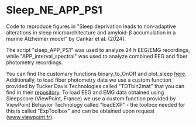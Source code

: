 # Sleep_NE_APP_PS1

Code to reproduce figures in "Sleep deprivation leads to non-adaptive alterations in sleep microarchitecture and amyloid-β accumulation in a murine Alzheimer model" by Cankar et al. (2024).

The script "sleep_APP_PS1" was used to analyze 24 h EEG/EMG recordings, while "APP_interval_spectral" was used to analyze combined EEG and fiber photometry recordings.

You can find the customary functions binary_to_OnOff and plot_sleep [here](https://github.com/MieAndersen/NE-oscillations/tree/main/functions). Additionally, to load fiber photometry data we use a custom function provided by Tucker Davis Technologies called "TDTbin2mat" that you can find in their [repository](https://github.com/tdtneuro/TDTMatlabSDK). To load EEG and EMG data obtained using Sleepscore (ViewPoint, France) we use a custom function provided by ViewPoint Behavior Technology called "loadEXP" - the toolbox needed for this is called "ExpToolbox" and can be obtained upon request (www.viewpoint.fr).
